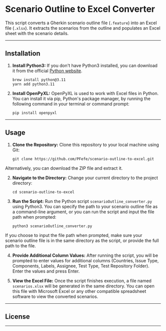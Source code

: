 # Scenario Outline to Excel Converter

This script converts a Gherkin scenario outline file (`.feature`) into an Excel file (`.xlsx`). It extracts the scenarios from the outline and populates an Excel sheet with the scenario details.

----------
## Installation

1. **Install Python3:** If you don't have Python3 installed, you can download it from the official [Python website](https://www.python.org/downloads/).
   
    `brew install python@3.11`  
    `yarn add python3.11`


3. **Install OpenPyXL:** OpenPyXL is used to work with Excel files in Python. You can install it via pip, Python's package manager, by running the following command in your terminal or command prompt:

   `pip install openpyxl`

----------
## Usage

1. **Clone the Repository:** Clone this repository to your local machine using Git:

    `git clone https://github.com/PFefe/scenario-outline-to-excel.git`



Alternatively, you can download the ZIP file and extract it.

2. **Navigate to the Directory:** Change your current directory to the project directory:

    `cd scenario-outline-to-excel`


3. **Run the Script:** Run the Python script `scenarioOutline_converter.py` using Python3. You can specify the path to your scenario outline file as a command-line argument, or you can run the script and input the file path when prompted:

    `python3 scenarioOutline_converter.py`


If you choose to input the file path when prompted, make sure your scenario outline file is in the same directory as the script, or provide the full path to the file.

4. **Provide Additional Column Values:** After running the script, you will be prompted to enter values for additional columns (Countries, Issue Type, Components, Labels, Assignee, Test Type, Test Repository Folder). Enter the values and press Enter.

5. **View the Excel File:** Once the script finishes execution, a file named `scenarios.xlsx` will be generated in the same directory. You can open this file with Microsoft Excel or any other compatible spreadsheet software to view the converted scenarios.
---------
## License

--------------

